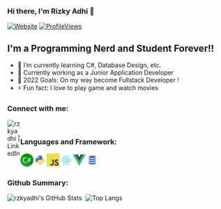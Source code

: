 ### Hi there, I'm Rizky Adhi 👋 

[![Website](https://img.shields.io/website?label=frontend-rizky.web.app&style=for-the-badge&url=https%3A%2F%2Fcodestackr.com)](https://frontend-rizky.web.app)
[![ProfileViews](https://komarev.com/ghpvc/?username=rzkyadhi&color=brightgreen&style=flat-square)](https://github.com/rzkyadhi)

## I'm a Programming Nerd and Student Forever!!

- 🌱 I’m currently learning C#, Database Design, etc.
- 👯 Currently working as a Junior Application Developer
- 🥅 2022 Goals: On my way become Fullstack Developer !
- ⚡ Fun fact: I love to play game and watch movies

### Connect with me:

[<img align="left" alt="rzkyadhi | LinkedIn" width="30px" src="https://cdn.jsdelivr.net/npm/simple-icons@v3/icons/linkedin.svg" />][linkedin]

<br />

### Languages and Framework:

[<img align="left" alt="Csharp" width="30px" src="https://raw.githubusercontent.com/github/explore/80688e429a7d4ef2fca1e82350fe8e3517d3494d/topics/csharp/csharp.png" />][website]
[<img align="left" alt="Python" width="30px" src="https://raw.githubusercontent.com/github/explore/80688e429a7d4ef2fca1e82350fe8e3517d3494d/topics/python/python.png" />][website]
[<img align="left" alt="Javascript" width="30px" src="https://raw.githubusercontent.com/github/explore/80688e429a7d4ef2fca1e82350fe8e3517d3494d/topics/javascript/javascript.png" />][website]
[<img align="left" alt="React" width="30px" src="https://raw.githubusercontent.com/github/explore/80688e429a7d4ef2fca1e82350fe8e3517d3494d/topics/react/react.png" />][website]
[<img align="left" alt="Vue" width="30px" src="https://raw.githubusercontent.com/github/explore/80688e429a7d4ef2fca1e82350fe8e3517d3494d/topics/vue/vue.png" />][website]
[<img align="left" alt="Sql" width="30px" src="https://raw.githubusercontent.com/github/explore/80688e429a7d4ef2fca1e82350fe8e3517d3494d/topics/sql/sql.png" />][website]

<br />
<br />

### Github Summary:

<img width="420" alt="rzkyadhi's GitHub Stats" src="https://github-readme-stats.vercel.app/api?username=rzkyadhi&show_icons=true&hide_border=true&theme=radical" />&nbsp;
<img height="165" alt="Top Langs" src="https://github-readme-stats.vercel.app/api/top-langs/?username=rzkyadhi&hide_border=true&theme=radical&layout=compact" />

[website]: https://frontend-rizky.web.app
[linkedin]: https://www.linkedin.com/in/rzkyadhi/
[rzkyadhi's GitHub stats]: https://github-readme-stats.vercel.app/api?username=rzkyadhi&count_private=true
[Top Langs]: https://github-readme-stats.vercel.app/api/top-langs/?username=rzkyadhi&langs_count=8&layout=compact
[Profile Views]: https://komarev.com/ghpvc/?username=rzkyadhi&color=brightgreen&style=flat-square
